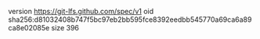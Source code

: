 version https://git-lfs.github.com/spec/v1
oid sha256:d81032408b747f5bc97eb2bb595fce8392eedbb545770a69ca6a89ca8e02085e
size 396
